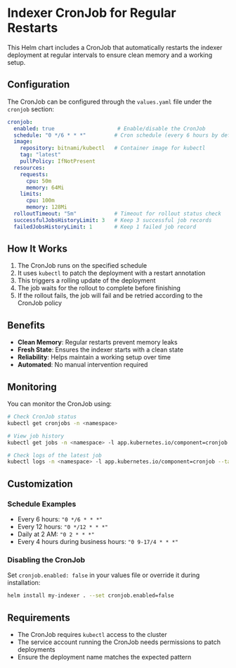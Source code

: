 # Indexer CronJob for Regular Restarts

This Helm chart includes a CronJob that automatically restarts the indexer deployment at regular intervals to ensure clean memory and a working setup.

## Configuration

The CronJob can be configured through the `values.yaml` file under the `cronjob` section:

```yaml
cronjob:
  enabled: true                    # Enable/disable the CronJob
  schedule: "0 */6 * * *"         # Cron schedule (every 6 hours by default)
  image:
    repository: bitnami/kubectl   # Container image for kubectl
    tag: "latest"
    pullPolicy: IfNotPresent
  resources:
    requests:
      cpu: 50m
      memory: 64Mi
    limits:
      cpu: 100m
      memory: 128Mi
  rolloutTimeout: "5m"            # Timeout for rollout status check
  successfulJobsHistoryLimit: 3   # Keep 3 successful job records
  failedJobsHistoryLimit: 1       # Keep 1 failed job record
```

## How It Works

1. The CronJob runs on the specified schedule
2. It uses `kubectl` to patch the deployment with a restart annotation
3. This triggers a rolling update of the deployment
4. The job waits for the rollout to complete before finishing
5. If the rollout fails, the job will fail and be retried according to the CronJob policy

## Benefits

- **Clean Memory**: Regular restarts prevent memory leaks
- **Fresh State**: Ensures the indexer starts with a clean state
- **Reliability**: Helps maintain a working setup over time
- **Automated**: No manual intervention required

## Monitoring

You can monitor the CronJob using:

```bash
# Check CronJob status
kubectl get cronjobs -n <namespace>

# View job history
kubectl get jobs -n <namespace> -l app.kubernetes.io/component=cronjob

# Check logs of the latest job
kubectl logs -n <namespace> -l app.kubernetes.io/component=cronjob --tail=50
```

## Customization

### Schedule Examples

- Every 6 hours: `"0 */6 * * *"`
- Every 12 hours: `"0 */12 * * *"`
- Daily at 2 AM: `"0 2 * * *"`
- Every 4 hours during business hours: `"0 9-17/4 * * *"`

### Disabling the CronJob

Set `cronjob.enabled: false` in your values file or override it during installation:

```bash
helm install my-indexer . --set cronjob.enabled=false
```

## Requirements

- The CronJob requires `kubectl` access to the cluster
- The service account running the CronJob needs permissions to patch deployments
- Ensure the deployment name matches the expected pattern
